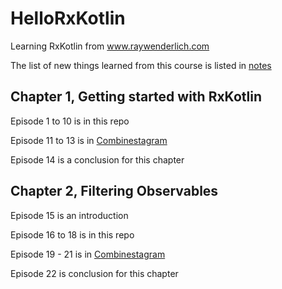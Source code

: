 # HelloRxKotlin

Learning RxKotlin from www.raywenderlich.com

The list of new things learned from this course is listed in [notes](notes)

## Chapter 1, Getting started with RxKotlin

Episode 1 to 10 is in this repo

Episode 11 to 13 is in [Combinestagram](https://github.com/AungThiha/Combinestagram)

Episode 14 is a conclusion for this chapter

## Chapter 2, Filtering Observables

Episode 15 is an introduction

Episode 16 to 18 is in this repo

Episode 19 - 21 is in [Combinestagram](https://github.com/AungThiha/Combinestagram)

Episode 22 is conclusion for this chapter